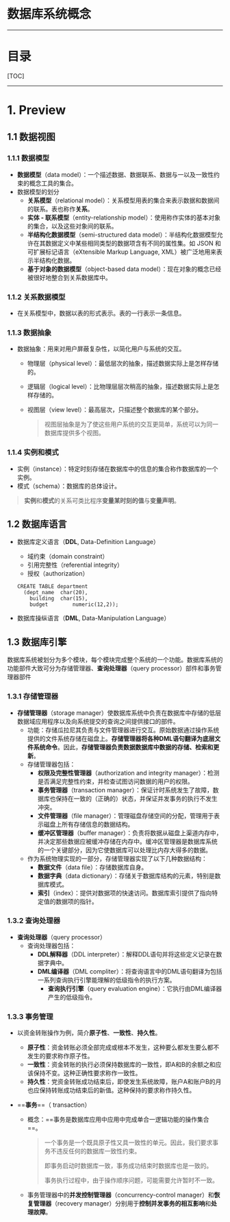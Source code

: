 # 数据库系统概念

---

# 目录

[TOC]







---



# 1. Preview





## 1.1 数据视图



### 1.1.1 数据模型

* **数据模型**（data model）：一个描述数据、数据联系、数据与一以及一致性约束的概念工具的集合。
* 数据模型的划分
  * **关系模型**（relational model）：关系模型用表的集合来表示数据和数据间的联系。表也称作**关系**。
  * **实体 - 联系模型**（entity-relationship model）：使用称作实体的基本对象的集合，以及这些对象间的联系。
  * **半结构化数据模型**（semi-structured data model）：半结构化数据模型允许在其数据定义中某些相同类型的数据项含有不同的属性集。如 JSON 和可扩展标记语言（eXtensible Markup Language, XML）被广泛地用来表示半结构化数据。
  * **基于对象的数据模型**（object-based data model）：现在对象的概念已经被很好地整合到关系数据库中。



### 1.1.2 关系数据模型

* 在关系模型中，数据以表的形式表示。表的一行表示一条信息。



### 1.1.3 数据抽象

* 数据抽象：用来对用户屏蔽复杂性，以简化用户与系统的交互。

  * 物理层（physical level）：最低层次的抽象，描述数据实际上是怎样存储的。

  * 逻辑层（logical level）：比物理层层次稍高的抽象，描述数据实际上是怎样存储的。

  * 视图层（view level）：最高层次，只描述整个数据库的某个部分。

    > 视图层抽象是为了使这些用户系统的交互更简单，系统可以为同一数据库提供多个视图。



### 1.1.4 实例和模式

* 实例（instance）：特定时刻存储在数据库中的信息的集合称作数据库的一个实例。
* 模式（schema）：数据库的总体设计。

> **实例**和**模式**的关系可类比程序**变量某时刻的值**与**变量声明**。





## 1.2 数据库语言

* 数据库定义语言（**DDL**, Data-Definition Language）

  * 域约束（domain constraint）
  * 引用完整性（referential integrity）
  * 授权（authorization）

  ~~~mysql
  CREATE TABLE department
  	(dept_name	char(20),
      building	char(15),
      budget		numeric(12,2));
  ~~~

  

* 数据库操纵语言（**DML**, Data-Manipulation Language）





## 1.3 数据库引擎

数据库系统被划分为多个模块，每个模块完成整个系统的一个功能。数据库系统的功能部件大致可分为存储管理器、**查询处理器**（query processor）部件和事务管理器部件



### 1.3.1 存储管理器

* **存储管理器**（storage manager）使数据库系统中负责在数据库中存储的低层数据域应用程序以及向系统提交的查询之间提供接口的部件。
  * 功能：存储瓜拉尼其负责与文件管理器进行交互。原始数据通过操作系统提供的文件系统存储在磁盘上。**存储管理器将各种DML语句翻译为底层文件系统命令**。因此，**存储管理器负责数据数据库中数据的存储、检索和更新**。
  * 存储管理器包括：
    * **权限及完整性管理器**（authorization and integrity manager）：检测是否满足完整性约束，并检查试图访问数据的用户的权限。
    * **事务管理器**（transaction manager）：保证计时系统发生了故障，数据库也保持在一致的（正确的）状态，并保证并发事务的执行不发生冲突。
    * **文件管理器**（file manager）：管理磁盘存储空间的分配，管理用于表示磁盘上所有存储信息的数据结构。
    * **缓冲区管理器**（buffer manager）：负责将数据从磁盘上渠道内存中，并决定那些数据应被缓冲存储在内存中。缓冲区管理器是数据库系统的一个关键部分，因为它使数据库可以处理比内存大得多的数据。
  * 作为系统物理实现的一部分，存储管理器实现了以下几种数据结构：
    * **数据文件**（data file）：存储数据库自身。
    * **数据字典**（data dictionary）：存储关于数据库结构的元素，特别是数据库模式。
    * **索引**（index）：提供对数据项的快速访问。数据库索引提供了指向特定值的数据项的指针。



### 1.3.2 查询处理器

* **查询处理器**（query processor）
  * 查询处理器包括：
    * **DDL解释器**（DDL interpreter）：解释DDL语句并将这些定义记录在数据字典中。
    * **DML编译器**（DML compliter）：将查询语言中的DML语句翻译为包括一系列查询执行引擎能理解的低级指令的执行方案。
      * **查询执行引擎**（query evaluation engine）：它执行由DML编译器产生的低级指令。



### 1.3.3 事务管理

* 以资金转账操作为例，简介**原子性**、**一致性**、**持久性**。

  * **原子性**：资金转账必须全部完成或根本不发生，这种要么都发生要么都不发生的要求称作原子性。
  * **一致性**：资金转账的执行必须保持数据库的一致性，即A和B的余额之和应该保持不变。这种正确性要求称作一致性。
  * **持久性**：党资金转账成功结束后，即使发生系统故障，账户A和账户B的月也应保持转账成功结束后的新值。这种保持的要求称作持久性。

* ==**事务**==（ transaction）

  * 概念：==事务是数据库应用中应用中完成单合一逻辑功能的操作集合==。

    > 一个事务是一个既具原子性又具一致性的单元。因此，我们要求事务不违反任何的数据库一致性约束。
    >
    > 即事务启动时数据库一致，事务成功结束时数据库也是一致的。
    >
    > 事务执行过程中，由于操作顺序问题，可能需要允许暂时不一致。

  * 事务管理器中的**并发控制管理器**（concurrency-control manager）和**恢复管理器**（recovery manager）分别用于**控制并发事务的相互影响**和**处理故障**。

